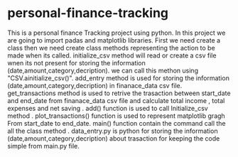 # personal-finance-tracking
This is a personal finance Tracking project using python.
In this project we are going to import padas and matplotlib libraries.
First we need create a class then we need create class methods representing the action to be made when its called.
initialize_csv method will read or create a csv file wnen its not present  for storing the information (date,amount,category,decription). we can call this methon using "CSV.ainitialize_csv()".
add_entry method is used for storing the information (date,amount,category,decription) in finanace_data csv file.
get_transactions method is used to retrive the trasaction between start_date and end_date from finanace_data csv file and calculate total income , total expenses and net saving .
add() function is used to call Initialize_csv method .
plot_transactions() function is used to represent matplotlib gragh From start_date to end_date.
main() function contain the command call the all the class method .
data_entry.py is python for storing the information (date,amount,category,decription)  about trasaction for keeping the code simple from main.py file.
